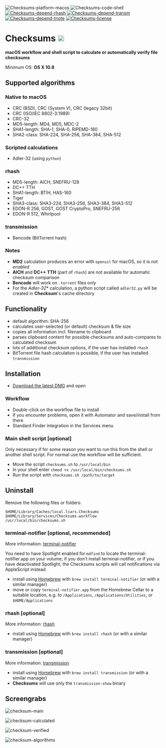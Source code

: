 ![Checksums-platform-macos](https://img.shields.io/badge/platform-macOS-lightgrey.svg)
![Checksums-code-shell](https://img.shields.io/badge/code-shell-yellow.svg)
[![Checksums-depend-rhash](https://img.shields.io/badge/dependency-rhash%201.3.4-green.svg)](https://github.com/rhash/RHash)
[![Checksums-depend-transm](https://img.shields.io/badge/dependency-transmission%202.9.2-green.svg)](https://github.com/transmission/transmission-releases)
[![Checksums-depend-tnote](https://img.shields.io/badge/dependency-terminal--notifier%201.7.1-green.svg)](https://github.com/alloy/terminal-notifier)
[![Checksums-license](http://img.shields.io/badge/license-MIT+-blue.svg)](https://github.com/JayBrown/Checksums/blob/master/license.md)

# Checksums <img src="https://github.com/JayBrown/Checksums/blob/master/img/jb-img.png" height="20px"/>
**macOS workflow and shell script to calculate or automatically verify file checksums**

Minimum OS: **OS X 10.8**

## Supported algorithms
### Native to macOS
* CRC (BSD), CRC (System V), CRC (legacy 32bit)
* CRC (ISO/IEC 8802-3:1989)
* CRC-32
* MD5-length: MD4, MD5, MDC-2
* SHA1-length: SHA-1, SHA-0, RIPEMD-160
* SHA2-class: SHA-224, SHA-256, SHA-384, SHA-512

### Scripted calculations
* Adler-32 (using `python`)

### rhash
* MD5-length: AICH, SNEFRU-128
* DC++ TTH
* SHA1-length: BTIH, HAS-160
* Tiger
* SHA3-class: SHA3-224, SHA3-256, SHA3-384, SHA3-512
* EDON-R 256, GOST, GOST CryptoPro, SNEFRU-256
* EDON-R 512, Whirlpool

### transmission
* Bencode (BitTorrent hash)

### Notes
* **MD2** calculation produces an error with `openssl` for macOS, so it is *not enabled*
* **AICH** and **DC++ TTH** (part of `rhash`) are not available for automatic checksum comparison
* **Bencode** will work on `.torrent` files only
* For the *Adler-32** calculation, a python script called `adler32.py` will be created in **Checksum**'s cache directory

## Functionality
* default algorithm: SHA-256
* calculates user-selected (or default) checksum & file size
* copies all information incl. filename to clipboard
* parses clipboard content for possible checksums and auto-compares to calculated checksum
* lots of additional checksum options, if the user has installed `rhash`
* BitTorrent file hash calculation is possible, if the user has installed `transmission`

## Installation
* [Download the latest DMG](https://github.com/JayBrown/Checksums/releases) and open

### Workflow
* Double-click on the workflow file to install
* If you encounter problems, open it with Automator and save/install from there
* Standard Finder integration in the Services menu

### Main shell script [optional]
Only necessary if for some reason you want to run this from the shell or another shell script. For normal use the workflow will be sufficient.

* Move the script `checksums.sh` to `/usr/local/bin`
* In your shell enter `chmod +x /usr/local/bin/checksums.sh`
* Run the script with `checksums.sh /path/to/target`

## Uninstall
Remove the following files or folders:

```
$HOME/Library/Caches/local.lcars.Checksums
$HOME/Library/Services/Checksums.workflow
/usr/local/bin/checksums.sh
```

### terminal-notifier [optional, recommended]
More information: [terminal-notifier](https://github.com/alloy/terminal-notifier)

You need to have Spotlight enabled for `mdfind` to locate the terminal-notifier.app on your volume; if you don't install terminal-notifier, or if you have deactivated Spotlight, the Checksums scripts will call notifications via AppleScript instead

* install using [Homebrew](http://brew.sh) with `brew install terminal-notifier` (or with a similar manager)
* move or copy `terminal-notifier.app` from the Homebrew Cellar to a suitable location, e.g. to `/Applications`, `/Applications/Utilities`, or `$HOME/Applications`

### rhash [optional]
More information: [rhash](https://github.com/rhash/RHash)

* install using [Homebrew](http://brew.sh) with `brew install rhash` (or with a similar manager)

### transmission [optional]
More information: [transmission](https://github.com/transmission/transmission-releases)

* install using [Homebrew](http://brew.sh) with `brew install transmission` (or with a similar manager)
* **Checksums** will use only the `transmission-show` binary

## Screengrabs
![checksum-main](https://github.com/JayBrown/Checksums/blob/master/img/checksums-main.png)

![checksum-calculated](https://github.com/JayBrown/Checksums/blob/master/img/checksums-calc.png)

![checksum-verified](https://github.com/JayBrown/Checksums/blob/master/img/checksums-verify.png)

![checksum-algorithms](https://github.com/JayBrown/Checksums/blob/master/img/checksums-other.png)
